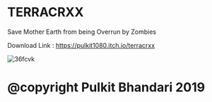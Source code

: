 # TERRACRXX
Save Mother Earth from being Overrun by Zombies

Download Link :
https://pulkit1080.itch.io/terracrxx

![36fcvk](https://user-images.githubusercontent.com/43988219/61823970-84470200-ae7a-11e9-8b49-b931c4b4adc2.gif)

# @copyright Pulkit Bhandari 2019
